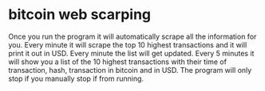 # bitcoin web scarping

Once you run the program it will automatically scrape all the information for you. Every minute it will scrape the top 10 highest transactions and it will print it out in USD. Every minute the list will get updated. Every 5 minutes it will show you a list of the 10 highest transactions with their time of transaction, hash, transaction in bitcoin and in USD. The program will only stop if you manually stop if from running.